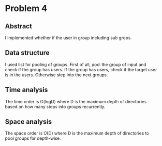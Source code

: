# Problem 4
## Abstract
I implemented whether if the user in group including sub grops.

## Data structure
I used list for pooling of groups.
First of all, pool the group of input and check if the group has users.
If the group has users, check if the target user is in the users.
Otherwise step into the next groups.

## Time analysis
The time order is O(logD) where D is the maximum depth of directories based on how many steps into groups recurrently.

## Space analysis
The space order is O(D) where D is the maximum depth of directories to pool groups for depth-wise. 
